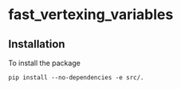 # fast_vertexing_variables

## Installation

To install the package
```
pip install --no-dependencies -e src/.
```



